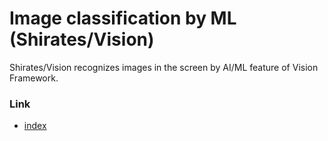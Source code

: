 # Image classification by ML (Shirates/Vision)

Shirates/Vision recognizes images in the screen by AI/ML feature of Vision Framework.

### Link

- [index](../../../index.md)
